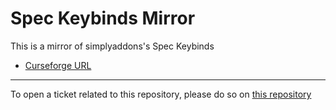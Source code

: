 # Spec Keybinds Mirror

This is a mirror of simplyaddons's Spec Keybinds

- [Curseforge URL](https://www.curseforge.com/wow/addons/spec-keybinds)

----

To open a ticket related to this repository, please do so on [this repository](https://github.com/curseforge-mirror/.github)